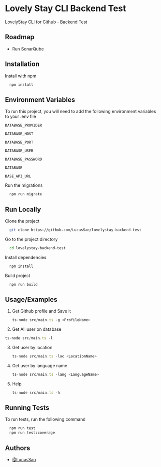 # Lovely Stay CLI Backend Test

LovelyStay CLI for Github - Backend Test

## Roadmap

- Run SonarQube

## Installation

Install with npm

```bash
  npm install
```

## Environment Variables

To run this project, you will need to add the following environment variables to your .env file

`DATABASE_PROVIDER`

`DATABASE_HOST`

`DATABASE_PORT`

`DATABASE_USER`

`DATABASE_PASSWORD`

`DATABASE`

`BASE_API_URL`

Run the migrations

```bash
  npm run migrate
```

## Run Locally

Clone the project

```bash
  git clone https://github.com/LucasSan/lovelystay-backend-test
```

Go to the project directory

```bash
  cd lovelystay-backend-test
```

Install dependencies

```bash
  npm install
```

Build project

```bash
  npm run build
```

## Usage/Examples

1. Get Github profile and Save it

   ```javascript
   ts-node src/main.ts -g <ProfileName>
   ```

2. Get All user on database

```javascript
ts-node src/main.ts -l
```

3. Get user by location

   ```javascript
   ts-node src/main.ts -loc <LocationName>
   ```

4. Get user by language name

   ```javascript
   ts-node src/main.ts -lang <LanguageName>
   ```

5. Help
   ```javascript
   ts-node src/main.ts -h
   ```

## Running Tests

To run tests, run the following command

```bash
  npm run test
  npm run test:coverage
```

## Authors

- [@LucasSan](https://www.github.com/lucassan)
